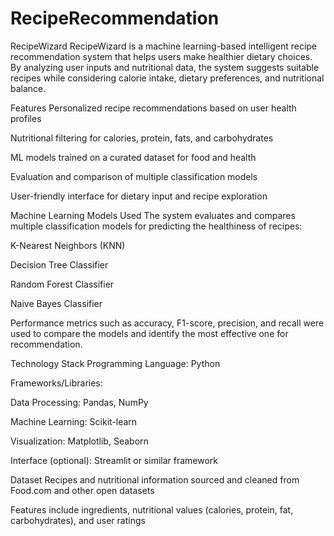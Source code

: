 # RecipeRecommendation
RecipeWizard
RecipeWizard is a machine learning-based intelligent recipe recommendation system that helps users make healthier dietary choices. By analyzing user inputs and nutritional data, the system suggests suitable recipes while considering calorie intake, dietary preferences, and nutritional balance.

Features
Personalized recipe recommendations based on user health profiles

Nutritional filtering for calories, protein, fats, and carbohydrates

ML models trained on a curated dataset for food and health

Evaluation and comparison of multiple classification models

User-friendly interface for dietary input and recipe exploration

Machine Learning Models Used
The system evaluates and compares multiple classification models for predicting the healthiness of recipes:

K-Nearest Neighbors (KNN)

Decision Tree Classifier

Random Forest Classifier

Naive Bayes Classifier

Performance metrics such as accuracy, F1-score, precision, and recall were used to compare the models and identify the most effective one for recommendation.

Technology Stack
Programming Language: Python

Frameworks/Libraries:

Data Processing: Pandas, NumPy

Machine Learning: Scikit-learn

Visualization: Matplotlib, Seaborn

Interface (optional): Streamlit or similar framework

Dataset
Recipes and nutritional information sourced and cleaned from Food.com and other open datasets

Features include ingredients, nutritional values (calories, protein, fat, carbohydrates), and user ratings
